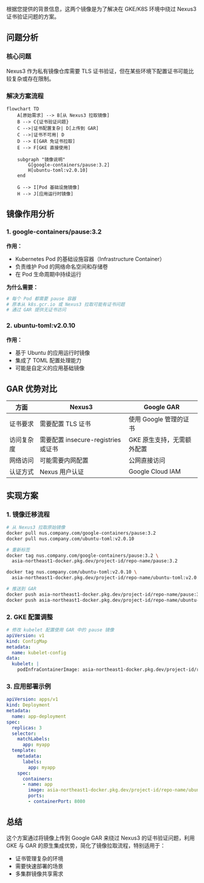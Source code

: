 根据您提供的背景信息，这两个镜像是为了解决在 GKE/K8S 环境中绕过 Nexus3 证书验证问题的方案。

## 问题分析

### 核心问题
Nexus3 作为私有镜像仓库需要 TLS 证书验证，但在某些环境下配置证书可能比较复杂或存在限制。

### 解决方案流程

```mermaid
flowchart TD
    A[原始需求] --> B[从 Nexus3 拉取镜像]
    B --> C{证书验证问题}
    C -->|证书配置复杂| D[上传到 GAR]
    C -->|证书不可用| D
    D --> E[GAR 免证书拉取]
    E --> F[GKE 直接使用]
    
    subgraph "镜像说明"
        G[google-containers/pause:3.2]
        H[ubuntu-toml:v2.0.10]
    end
    
    G --> I[Pod 基础设施镜像]
    H --> J[应用运行时镜像]
```

## 镜像作用分析

### 1. google-containers/pause:3.2

**作用：**
- Kubernetes Pod 的基础设施容器（Infrastructure Container）
- 负责维护 Pod 的网络命名空间和存储卷
- 在 Pod 生命周期中持续运行

**为什么需要：**
```bash
# 每个 Pod 都需要 pause 容器
# 原本从 k8s.gcr.io 或 Nexus3 拉取可能有证书问题
# 通过 GAR 提供无证书访问
```

### 2. ubuntu-toml:v2.0.10

**作用：**
- 基于 Ubuntu 的应用运行时镜像
- 集成了 TOML 配置处理能力
- 可能是自定义的应用基础镜像

## GAR 优势对比

| 方面 | Nexus3 | Google GAR |
|------|--------|------------|
| 证书要求 | 需要配置 TLS 证书 | 使用 Google 管理的证书 |
| 访问复杂度 | 需要配置 insecure-registries 或证书 | GKE 原生支持，无需额外配置 |
| 网络访问 | 可能需要内网配置 | 公网直接访问 |
| 认证方式 | Nexus 用户认证 | Google Cloud IAM |

## 实现方案

### 1. 镜像迁移流程

```bash
# 从 Nexus3 拉取原始镜像
docker pull nus.company.com/google-containers/pause:3.2
docker pull nus.company.com/ubuntu-toml:v2.0.10

# 重新标签
docker tag nus.company.com/google-containers/pause:3.2 \
  asia-northeast1-docker.pkg.dev/project-id/repo-name/pause:3.2

docker tag nus.company.com/ubuntu-toml:v2.0.10 \
  asia-northeast1-docker.pkg.dev/project-id/repo-name/ubuntu-toml:v2.0.10

# 推送到 GAR
docker push asia-northeast1-docker.pkg.dev/project-id/repo-name/pause:3.2
docker push asia-northeast1-docker.pkg.dev/project-id/repo-name/ubuntu-toml:v2.0.10
```

### 2. GKE 配置调整

```yaml
# 修改 kubelet 配置使用 GAR 中的 pause 镜像
apiVersion: v1
kind: ConfigMap
metadata:
  name: kubelet-config
data:
  kubelet: |
    podInfraContainerImage: asia-northeast1-docker.pkg.dev/project-id/repo-name/pause:3.2
```

### 3. 应用部署示例

```yaml
apiVersion: apps/v1
kind: Deployment
metadata:
  name: app-deployment
spec:
  replicas: 3
  selector:
    matchLabels:
      app: myapp
  template:
    metadata:
      labels:
        app: myapp
    spec:
      containers:
      - name: app
        image: asia-northeast1-docker.pkg.dev/project-id/repo-name/ubuntu-toml:v2.0.10
        ports:
        - containerPort: 8080
```

## 总结

这个方案通过将镜像上传到 Google GAR 来绕过 Nexus3 的证书验证问题，利用 GKE 与 GAR 的原生集成优势，简化了镜像拉取流程，特别适用于：

- 证书管理复杂的环境
- 需要快速部署的场景  
- 多集群镜像共享需求